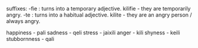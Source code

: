 suffixes:
-fie : turns into a temporary adjective. kilifie - they are temporarily angry.
-te : turns into a habitual adjective. kilite - they are an angry person / always angry.

happiness - pali
sadness - qeli
stress - jaixili
anger - kili
shyness - keili
stubbornness - qali
